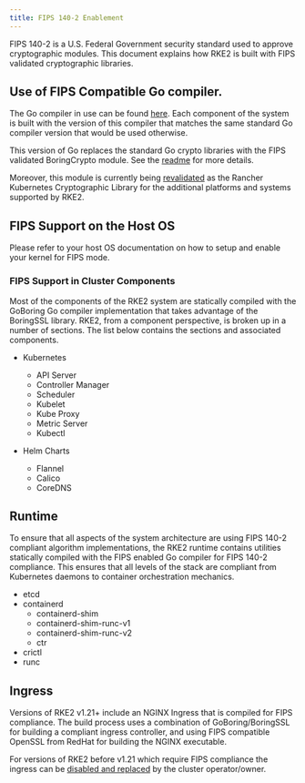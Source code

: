 ```yaml
---
title: FIPS 140-2 Enablement
---
```


FIPS 140-2 is a U.S. Federal Government security standard used to approve cryptographic modules. This document explains how RKE2 is built with FIPS validated cryptographic libraries.

## Use of FIPS Compatible Go compiler.

The Go compiler in use can be found [here](https://hub.docker.com/u/goboring). Each component of the system is built with the version of this compiler that matches the same standard Go compiler version that would be used otherwise.

This version of Go replaces the standard Go crypto libraries with the FIPS validated BoringCrypto module. See the [readme](https://github.com/golang/go/blob/dev.boringcrypto/README.boringcrypto.md) for more details.

Moreover, this module is currently being [revalidated](../assets/fips_engagement.pdf) as the Rancher Kubernetes Cryptographic Library for the additional platforms and systems supported by RKE2.

## FIPS Support on the Host OS

Please refer to your host OS documentation on how to setup and enable your kernel for FIPS mode.

### FIPS Support in Cluster Components

Most of the components of the RKE2 system are statically compiled with the GoBoring Go compiler implementation that takes advantage of the BoringSSL library. RKE2, from a component perspective, is broken up in a number of sections. The list below contains the sections and associated components.

* Kubernetes
  * API Server
  * Controller Manager
  * Scheduler
  * Kubelet
  * Kube Proxy
  * Metric Server
  * Kubectl

* Helm Charts
  * Flannel
  * Calico
  * CoreDNS

## Runtime

To ensure that all aspects of the system architecture are using FIPS 140-2 compliant algorithm implementations, the RKE2 runtime contains utilities statically compiled with the FIPS enabled Go compiler for FIPS 140-2 compliance. This ensures that all levels of the stack are compliant from Kubernetes daemons to container orchestration mechanics.

* etcd
* containerd
  * containerd-shim
  * containerd-shim-runc-v1
  * containerd-shim-runc-v2
  * ctr
* crictl
* runc

## Ingress

Versions of RKE2 v1.21+ include an NGINX Ingress that is compiled for FIPS compliance. The build process uses a combination of GoBoring/BoringSSL for building a compliant ingress controller, and using FIPS compatible OpenSSL from RedHat for building the NGINX executable.

For versions of RKE2 before v1.21 which require FIPS compliance the ingress can be [disabled and replaced](../advanced.md#disabling-server-charts) by the cluster operator/owner.
